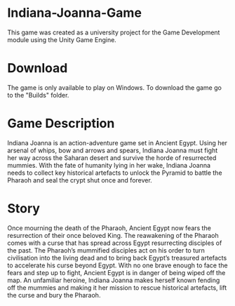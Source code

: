 # Indiana-Joanna-Game
This game was created as a university project for the Game Development module using the Unity Game Engine.

# Download
The game is only available to play on Windows.
To download the game go to the "Builds" folder. 

# Game Description
Indiana Joanna is an action-adventure game set in Ancient Egypt. Using her arsenal of whips, bow and arrows and spears, Indiana Joanna must fight her way across the Saharan desert and survive the horde of resurrected mummies. With the fate of humanity lying in her wake, Indiana Joanna needs to collect key historical artefacts to unlock the Pyramid to battle the Pharaoh and seal the crypt shut once and forever.

# Story
Once mourning the death of the Pharaoh, Ancient Egypt now fears the resurrection of their once beloved King. The reawakening of the Pharaoh comes with a curse that has spread across Egypt resurrecting disciples of the past. The Pharaoh’s mummified disciples act on his order to turn civilisation into the living dead and to bring back Egypt’s treasured artefacts to accelerate his curse beyond Egypt.
With no one brave enough to face the fears and step up to fight, Ancient Egypt is in danger of being wiped off the map. An unfamiliar heroine, Indiana Joanna makes herself known fending off the mummies and making it her mission to rescue historical artefacts, lift the curse and bury the Pharaoh.
